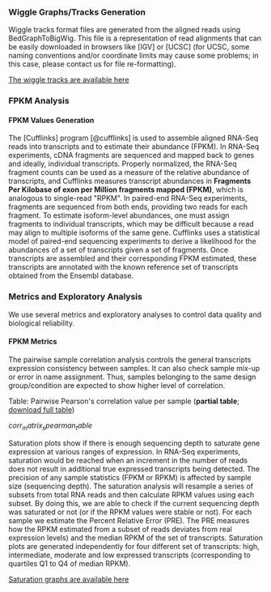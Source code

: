 ### Wiggle Graphs/Tracks Generation

Wiggle tracks format files are generated from the aligned reads using BedGraphToBigWig. This file is a representation of read alignments that can be easily downloaded in browsers like [IGV] or [UCSC] (for UCSC, some naming conventions and/or coordinate limits may cause some problems; in this case, please contact us for file re-formatting).

[The wiggle tracks are available here](tracks.zip)

### FPKM Analysis

#### FPKM Values Generation

The [Cufflinks] program [@cufflinks] is used to assemble aligned RNA-Seq reads into transcripts and to estimate their abundance (FPKM). In RNA-Seq experiments, cDNA fragments are sequenced and mapped back to genes and ideally, individual transcripts. Properly normalized, the RNA-Seq fragment counts can be used as a measure of the relative abundance of transcripts, and Cufflinks measures transcript abundances in **Fragments Per Kilobase of exon per Million fragments mapped (FPKM)**, which is analogous to single-read "RPKM". In paired-end RNA-Seq experiments, fragments are sequenced from both ends, providing two reads for each fragment. To estimate isoform-level abundances, one must assign fragments to individual transcripts, which may be difficult because a read may align to multiple isoforms of the same gene. Cufflinks uses a statistical model of paired-end sequencing experiments to derive a likelihood for the abundances of a set of transcripts given a set of fragments. Once transcripts are assembled and their corresponding FPKM estimated, these transcripts are annotated with the known reference set of transcripts obtained from the Ensembl database.

### Metrics and Exploratory Analysis

We use several metrics and exploratory analyses to control data quality and biological reliability.

#### FPKM Metrics

The pairwise sample correlation analysis controls the general transcripts expression consistency between samples. It can also check sample mix-up or error in name assignment. Thus, samples belonging to the same design group/condition are expected to show higher level of correlation.

Table: Pairwise Pearson's correlation value per sample (**partial table**; [download full table](corrMatrixSpearman.tsv))

$corr_matrix_spearman_table$

Saturation plots show if there is enough sequencing depth to saturate gene expression at various ranges of expression. In RNA-Seq experiments, saturation would be reached when an increment in the number of reads does not result in additional true expressed transcripts being detected. The precision of any sample statistics (FPKM or RPKM) is affected by sample size (sequencing depth). The saturation analysis will resample a series of subsets from total RNA reads and then calculate RPKM values using each subset. By doing this, we are able to check if the current sequencing depth was saturated or not (or if the RPKM values were stable or not). For each sample we estimate the Percent Relative Error (PRE). The PRE measures how the RPKM estimated from a subset of reads deviates from real expression levels) and the median RPKM of the set of transcripts. Saturation plots are generated independently for four different set of transcripts: high, intermediate, moderate and low expressed transcripts (corresponding to quartiles Q1 to Q4 of median RPKM).

[Saturation graphs are available here](saturation.zip)
